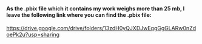 #### As the .pbix file which it contains my work weighs more than 25 mb, I leave the following link where you can find the .pbix file:

https://drive.google.com/drive/folders/13zdH0yQJXDJwEqgGgGLARw0nZdoePk2u?usp=sharing
